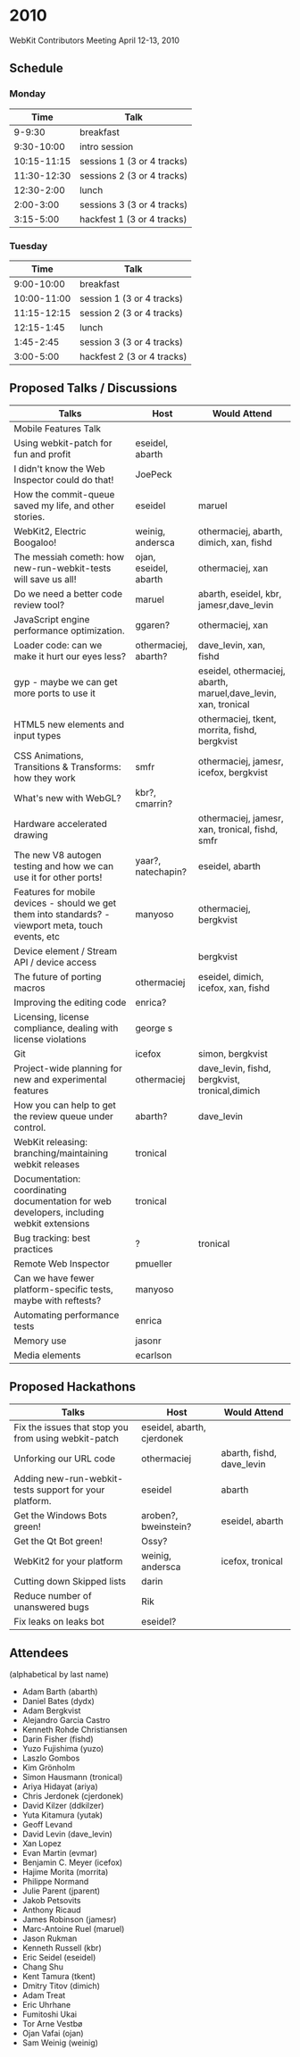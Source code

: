 # 2010

WebKit Contributors Meeting April 12-13, 2010

## Schedule

### Monday

| Time | Talk |
| ---- | ---- |
| 9-9:30 | breakfast |
| 9:30-10:00 | intro session |
| 10:15-11:15 | sessions 1 (3 or 4 tracks) |
| 11:30-12:30 | sessions 2 (3 or 4 tracks) |
| 12:30-2:00 | lunch |
| 2:00-3:00 | sessions 3 (3 or 4 tracks) |
| 3:15-5:00 | hackfest 1 (3 or 4 tracks) |

### Tuesday

| Time | Talk |
| ---- | ---- |
| 9:00-10:00 | breakfast |
| 10:00-11:00 | session 1 (3 or 4 tracks) |
| 11:15-12:15 | session 2 (3 or 4 tracks) |
| 12:15-1:45 | lunch |
| 1:45-2:45 | session 3 (3 or 4 tracks) |
| 3:00-5:00 | hackfest 2 (3 or 4 tracks) | 

## Proposed Talks / Discussions

| Talks |      Host       | Would Attend |
| ----- | --------------- | ------------ |
| Mobile Features Talk | | |
| Using webkit-patch for fun and profit | eseidel, abarth | |
| I didn't know the Web Inspector could do that! | JoePeck | |
| How the commit-queue saved my life, and other stories. | eseidel | maruel |
| WebKit2, Electric Boogaloo! | weinig, andersca | othermaciej, abarth, dimich, xan, fishd |
| The messiah cometh: how new-run-webkit-tests will save us all! | ojan, eseidel, abarth | othermaciej, xan |
| Do we need a better code review tool? | maruel | abarth, eseidel, kbr, jamesr,dave_levin |
| JavaScript engine performance optimization. | ggaren? | othermaciej, xan |
| Loader code: can we make it hurt our eyes less? | othermaciej, abarth? | dave_levin, xan, fishd |
| gyp - maybe we can get more ports to use it | | eseidel, othermaciej, abarth, maruel,dave_levin, xan, tronical |
| HTML5 new elements and input types | | othermaciej, tkent, morrita, fishd, bergkvist |
| CSS Animations, Transitions & Transforms: how they work | smfr | othermaciej, jamesr, icefox, bergkvist |
| What's new with WebGL? | kbr?, cmarrin? |
| Hardware accelerated drawing | | othermaciej, jamesr, xan, tronical, fishd, smfr |
| The new V8 autogen testing and how we can use it for other ports! | yaar?, natechapin? | eseidel, abarth |
| Features for mobile devices - should we get them into standards? - viewport meta, touch events, etc | manyoso | othermaciej, bergkvist |
| Device element / Stream API / device access | | bergkvist |
| The future of porting macros | othermaciej  | eseidel, dimich, icefox, xan, fishd |
| Improving the editing code | enrica? | | eseidel, morrita |
| Licensing, license compliance, dealing with license violations | george s | |
| Git | icefox | simon, bergkvist |
| Project-wide planning for new and experimental features | othermaciej | dave_levin, fishd, bergkvist, tronical,dimich |
| How you can help to get the review queue under control. | abarth? | dave_levin |
| WebKit releasing: branching/maintaining webkit releases | tronical | |
| Documentation: coordinating documentation for web developers, including webkit extensions | tronical | |
| Bug tracking: best practices | ? | tronical |
| Remote Web Inspector | pmueller | |
| Can we have fewer platform-specific tests, maybe with reftests? | manyoso | |
| Automating performance tests | enrica | |
| Memory use | jasonr | |
| Media elements | ecarlson | |

## Proposed Hackathons

| Talks |      Host       | Would Attend |
| ----- | --------------- | ------------ |
| Fix the issues that stop you from using webkit-patch | eseidel, abarth, cjerdonek | |
| Unforking our URL code | othermaciej | abarth, fishd, dave_levin |
| Adding new-run-webkit-tests support for your platform. | eseidel | abarth |
| Get the Windows Bots green! | aroben?, bweinstein? | eseidel, abarth |
| Get the Qt Bot green! | Ossy? | |
| WebKit2 for your platform | weinig, andersca | icefox, tronical |
| Cutting down Skipped lists | darin | |
| Reduce number of unanswered bugs | Rik | |
| Fix leaks on leaks bot | eseidel? | |

## Attendees

(alphabetical by last name)

* Adam Barth (abarth)
* Daniel Bates (dydx)
* Adam Bergkvist
* Alejandro Garcia Castro
* Kenneth Rohde Christiansen
* Darin Fisher (fishd)
* Yuzo Fujishima (yuzo)
* Laszlo Gombos
* Kim Grönholm
* Simon Hausmann (tronical)
* Ariya Hidayat (ariya)
* Chris Jerdonek (cjerdonek)
* David Kilzer (ddkilzer)
* Yuta Kitamura (yutak)
* Geoff Levand
* David Levin (dave_levin)
* Xan Lopez
* Evan Martin (evmar)
* Benjamin C. Meyer (icefox)
* Hajime Morita (morrita)
* Philippe Normand
* Julie Parent (jparent)
* Jakob Petsovits
* Anthony Ricaud
* James Robinson (jamesr)
* Marc-Antoine Ruel (maruel)
* Jason Rukman
* Kenneth Russell (kbr)
* Eric Seidel (eseidel)
* Chang Shu
* Kent Tamura (tkent)
* Dmitry Titov (dimich)
* Adam Treat
* Eric Uhrhane
* Fumitoshi Ukai
* Tor Arne Vestbø
* Ojan Vafai (ojan)
* Sam Weinig (weinig)
